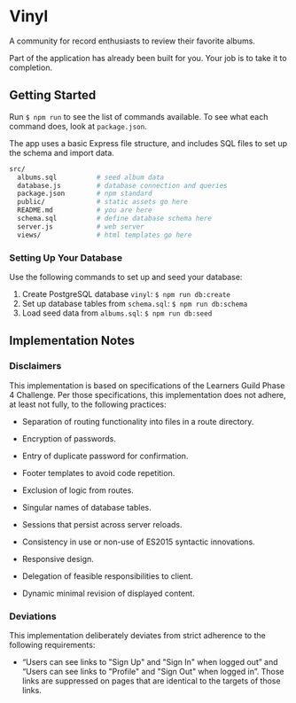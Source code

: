 # Vinyl

A community for record enthusiasts to review their favorite albums.

Part of the application has already been built for you. Your job is to take it to completion.

## Getting Started

Run `$ npm run` to see the list of commands available. To see what each command does, look at `package.json`.

The app uses a basic Express file structure, and includes SQL files to set up the schema and import data.

```sh
src/
  albums.sql          # seed album data
  database.js         # database connection and queries
  package.json        # npm standard
  public/             # static assets go here
  README.md           # you are here
  schema.sql          # define database schema here
  server.js           # web server
  views/              # html templates go here
```

### Setting Up Your Database

Use the following commands to set up and seed your database:

1. Create PostgreSQL database `vinyl`: `$ npm run db:create`
1. Set up database tables from `schema.sql`: `$ npm run db:schema`
1. Load seed data from `albums.sql`: `$ npm run db:seed`

## Implementation Notes

### Disclaimers

This implementation is based on specifications of the Learners Guild Phase 4 Challenge. Per those specifications, this implementation does not adhere, at least not fully, to the following practices:

- Separation of routing functionality into files in a route directory.

- Encryption of passwords.

- Entry of duplicate password for confirmation.

- Footer templates to avoid code repetition.

- Exclusion of logic from routes.

- Singular names of database tables.

- Sessions that persist across server reloads.

- Consistency in use or non-use of ES2015 syntactic innovations.

- Responsive design.

- Delegation of feasible responsibilities to client.

- Dynamic minimal revision of displayed content.

### Deviations

This implementation deliberately deviates from strict adherence to the following requirements:

- “Users can see links to "Sign Up" and "Sign In" when logged out” and “Users can see links to "Profile" and "Sign Out" when logged in”. Those links are suppressed on pages that are identical to the targets of those links.
